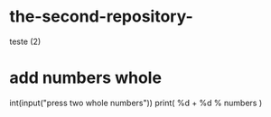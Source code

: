 # the-second-repository-
teste (2)
# add numbers whole 
int(input("press two whole  numbers")) 
print( %d + %d % numbers )
